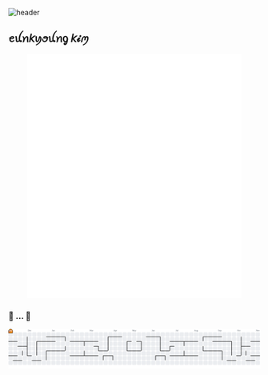 ![header](https://raw.githubusercontent.com/szeunkk/szeunkk/main/header.svg)

## ꫀꪊꪀ𝘬ꪗꪮꪊꪀᧁ 𝘬𝓲ꪑ

<p align="center">
  <img src="https://github.com/szeunkk/szeunkk/blob/main/github-metrics.svg" style="width:85%;max-width:900px;" alt="GitHub Metrics">
</p>

### 👾 ... 🌱

<picture>
  <source media="(prefers-color-scheme: dark)" srcset="https://raw.githubusercontent.com/szeunkk/szeunkk/output/pacman-contribution-graph-dark.svg">
  <source media="(prefers-color-scheme: light)" srcset="https://raw.githubusercontent.com/szeunkk/szeunkk/output/pacman-contribution-graph.svg">
  <img alt="Pac-Man contribution graph" src="https://raw.githubusercontent.com/szeunkk/szeunkk/output/pacman-contribution-graph.svg">
</picture>
